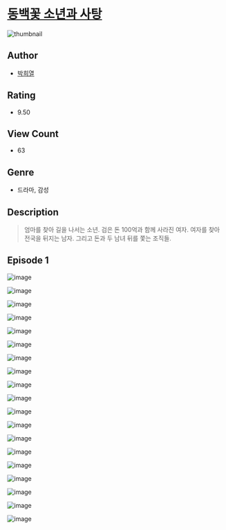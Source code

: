 # [동백꽃 소년과 사탕](https://comic.naver.com/challenge/list?titleId=810598)
![thumbnail](https://image-comic.pstatic.net/user_contents_data/challenge_comic/2023/05/24/366873/upload_7293074036734637411_480x623.jpeg)

## Author
- [박희열](https://comic.naver.com/artistTitle?id=366873)

## Rating
- 9.50

## View Count
- 63

## Genre
- 드라마, 감성

## Description
> 엄마를 찾아 길을 나서는 소년. 검은 돈 100억과 함께 사라진 여자. 여자를 찾아 전국을 뒤지는 남자. 그리고 돈과 두 남녀 뒤를 쫓는 조직들.


## Episode 1
![image](https://image-comic.pstatic.net/user_contents_data/challenge_comic/2023/05/24/366873/upload_7149291103087308856.jpeg)

![image](https://image-comic.pstatic.net/user_contents_data/challenge_comic/2023/05/24/366873/upload_3630519457935340593.jpeg)

![image](https://image-comic.pstatic.net/user_contents_data/challenge_comic/2023/05/24/366873/upload_3763146957970028343.jpeg)

![image](https://image-comic.pstatic.net/user_contents_data/challenge_comic/2023/05/24/366873/upload_7364565606478275379.jpeg)

![image](https://image-comic.pstatic.net/user_contents_data/challenge_comic/2023/05/24/366873/upload_7377519829172303459.jpeg)

![image](https://image-comic.pstatic.net/user_contents_data/challenge_comic/2023/05/24/366873/upload_3546978757878768182.jpeg)

![image](https://image-comic.pstatic.net/user_contents_data/challenge_comic/2023/05/24/366873/upload_7293352217622361445.jpeg)

![image](https://image-comic.pstatic.net/user_contents_data/challenge_comic/2023/05/24/366873/upload_3559305173025318201.jpeg)

![image](https://image-comic.pstatic.net/user_contents_data/challenge_comic/2023/05/24/366873/upload_3616447917599187760.jpeg)

![image](https://image-comic.pstatic.net/user_contents_data/challenge_comic/2023/05/24/366873/upload_7378366658478356323.jpeg)

![image](https://image-comic.pstatic.net/user_contents_data/challenge_comic/2023/05/24/366873/upload_7076055760297550128.jpeg)

![image](https://image-comic.pstatic.net/user_contents_data/challenge_comic/2023/05/24/366873/upload_7148165212539217207.jpeg)

![image](https://image-comic.pstatic.net/user_contents_data/challenge_comic/2023/05/24/366873/upload_3690762984314189622.jpeg)

![image](https://image-comic.pstatic.net/user_contents_data/challenge_comic/2023/05/24/366873/upload_7377514545593803827.jpeg)

![image](https://image-comic.pstatic.net/user_contents_data/challenge_comic/2023/05/24/366873/upload_3472618567448748643.jpeg)

![image](https://image-comic.pstatic.net/user_contents_data/challenge_comic/2023/05/24/366873/upload_3775815525861712695.jpeg)

![image](https://image-comic.pstatic.net/user_contents_data/challenge_comic/2023/05/24/366873/upload_3846978117515162977.jpeg)

![image](https://image-comic.pstatic.net/user_contents_data/challenge_comic/2023/05/24/366873/upload_3546078065306395958.jpeg)

![image](https://image-comic.pstatic.net/user_contents_data/challenge_comic/2023/05/24/366873/upload_4051098254877680948.jpeg)
